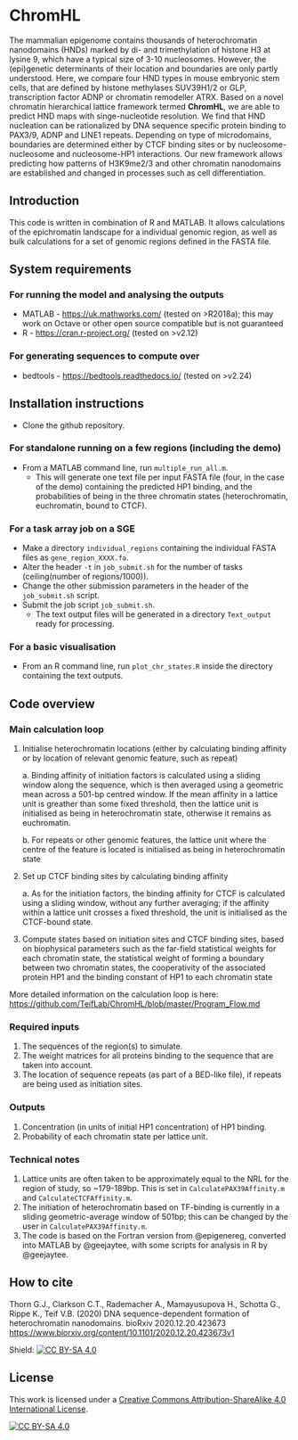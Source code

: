 # ChromHL

The mammalian epigenome contains thousands of heterochromatin nanodomains (HNDs) marked by di- and trimethylation of histone H3 at lysine 9, which have a typical size of 3-10 nucleosomes. However, the (epi)genetic determinants of their location and boundaries are only partly understood. Here, we compare four HND types in mouse embryonic stem cells, that are defined by histone methylases SUV39H1/2 or GLP, transcription factor ADNP or chromatin remodeller ATRX. Based on a novel chromatin hierarchical lattice framework termed **ChromHL**, we are able to predict HND maps with singe-nucleotide resolution. We find that HND nucleation can be rationalized by DNA sequence specific protein binding to PAX3/9, ADNP and LINE1 repeats. Depending on type of microdomains, boundaries are determined either by CTCF binding sites or by nucleosome-nucleosome and nucleosome-HP1 interactions. Our new framework allows predicting how patterns of H3K9me2/3 and other chromatin nanodomains are established and changed in processes such as cell differentiation.

## Introduction

This code is written in combination of R and MATLAB. It allows calculations of the epichromatin landscape for a individual genomic region, as well as bulk calculations for a set of genomic regions defined in the FASTA file.

## System requirements
### For running the model and analysing the outputs
- MATLAB - https://uk.mathworks.com/ (tested on >R2018a); this may work on Octave or other open source compatible but is not guaranteed 
- R - https://cran.r-project.org/ (tested on >v2.12)
### For generating sequences to compute over
- bedtools - https://bedtools.readthedocs.io/ (tested on >v2.24)

## Installation instructions
- Clone the github repository.

### For standalone running on a few regions (including the demo)
- From a MATLAB command line, run ````multiple_run_all.m````.
    - This will generate one text file per input FASTA file (four, in the case of the demo) containing the predicted HP1 binding, and the probabilities of being in the three chromatin states (heterochromatin, euchromatin, bound to CTCF).
    
### For a task array job on a SGE
- Make a directory ````individual_regions```` containing the individual FASTA files as ````gene_region_XXXX.fa````.
- Alter the header ````-t```` in ````job_submit.sh```` for the number of tasks (ceiling(number of regions/1000)).
- Change the other submission parameters in the header of the ````job_submit.sh```` script.
- Submit the job script ````job_submit.sh````.
    - The text output files will be generated in a directory ````Text_output```` ready for processing.
    
### For a basic visualisation
- From an R command line, run ````plot_chr_states.R```` inside the directory containing the text outputs.

## Code overview
### Main calculation loop
 
1. Initialise heterochromatin locations (either by calculating binding affinity or by location of relevant genomic feature, such as repeat)

    a. Binding affinity of initiation factors is calculated using a sliding window along the sequence, which is then averaged using a geometric mean across a 501-bp centred window. If the mean affinity in a lattice unit is greather than some fixed threshold, then the lattice unit is initialised as being in heterochromatin state, otherwise it remains as euchromatin.
    
    b. For repeats or other genomic features, the lattice unit where the centre of the feature is located is initialised as being in heterochromatin state
2. Set up CTCF binding sites by calculating binding affinity

    a. As for the initiation factors, the binding affinity for CTCF is calculated using a sliding window, without any further averaging; if the affinity within a lattice unit crosses a fixed threshold, the unit is initialised as the CTCF-bound state.
3. Compute states based on initiation sites and CTCF binding sites, based on biophysical parameters such as the far-field statistical weights for each chromatin state, the statistical weight of forming a boundary between two chromatin states, the cooperativity of the associated protein HP1 and the binding constant of HP1 to each chromatin state

More detailed information on the calculation loop is here: https://github.com/TeifLab/ChromHL/blob/master/Program_Flow.md

### Required inputs

1. The sequences of the region(s) to simulate.
2. The weight matrices for all proteins binding to the sequence that are taken into account.
3. The location of sequence repeats (as part of a BED-like file), if repeats are being used as initiation sites.

### Outputs

1. Concentration (in units of initial HP1 concentration) of HP1 binding.
2. Probability of each chromatin state per lattice unit.

### Technical notes

1. Lattice units are often taken to be approximately equal to the NRL for the region of study, so ~179-189bp. This is set in ````CalculatePAX39Affinity.m```` and ````CalculateCTCFAffinity.m````.
2. The initiation of heterochromatin based on TF-binding is currently in a sliding geometric-average window of 501bp; this can be changed by the user in ````CalculatePAX39Affinity.m````.
3. The code is based on the Fortran version from @epigenereg, converted into MATLAB by @geejaytee, with some scripts for analysis in R by @geejaytee.

## How to cite

Thorn G.J., Clarkson C.T., Rademacher A., Mamayusupova H., Schotta G., Rippe K., Teif V.B. (2020) DNA sequence-dependent formation of heterochromatin nanodomains. bioRxiv 2020.12.20.423673 https://www.biorxiv.org/content/10.1101/2020.12.20.423673v1

Shield: [![CC BY-SA 4.0][cc-by-sa-shield]][cc-by-sa]


## License
This work is licensed under a
[Creative Commons Attribution-ShareAlike 4.0 International License][cc-by-sa].

[![CC BY-SA 4.0][cc-by-sa-image]][cc-by-sa]

[cc-by-sa]: http://creativecommons.org/licenses/by-sa/4.0/
[cc-by-sa-image]: https://licensebuttons.net/l/by-sa/4.0/88x31.png
[cc-by-sa-shield]: https://img.shields.io/badge/License-CC%20BY--SA%204.0-lightgrey.svg

